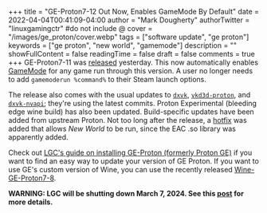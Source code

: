 +++
title = "GE-Proton7-12 Out Now, Enables GameMode By Default"
date = 2022-04-04T00:41:09-04:00
author = "Mark Dougherty"
authorTwitter = "linuxgamingctr" #do not include @
cover = "/images/ge_proton/cover.webp"
tags = ["software update", "ge proton"]
keywords = ["ge proton", "new world", "gamemode"]
description = ""
showFullContent = false
readingTime = false
draft = false
comments = true
+++
GE-Proton7-11 was [released](https://github.com/GloriousEggroll/proton-ge-custom/releases/tag/GE-Proton7-11) yesterday. This now automatically enables [GameMode](https://github.com/FeralInteractive/gamemode) for any game run through this version. A user no longer needs to add `gamemoderun %command%` to their Steam launch options.

The release also comes with the usual updates to [`dxvk`](https://github.com/doitsujin/dxvk), [`vkd3d-proton`](https://github.com/HansKristian-Work/vkd3d-proton), and [`dxvk-nvapi`](https://github.com/jp7677/dxvk-nvapi); they're using the latest commits. Proton Experimental (bleeding edge wine build) has also been updated. Build-specific updates have been added from upstream Proton. Not too long after the release, a [hotfix](https://github.com/GloriousEggroll/proton-ge-custom/releases/tag/GE-Proton7-12) was added that allows *New World* to be run, since the EAC .so library was apparently added.

Check out [LGC's guide on installing GE-Proton (formerly Proton GE)](https://linuxgamingcentral.com/posts/proton_ge_tutorial/) if you want to find an easy way to update your version of GE Proton. If you want to use GE's custom version of Wine, you can use the recently released [Wine-GE-Proton7-8](https://github.com/GloriousEggroll/wine-ge-custom/releases/tag/GE-Proton7-8).

**WARNING: LGC will be shutting down March 7, 2024. See this [post](https://linuxgamingcentral.com/posts/the-end-of-lgc/) for more details.**

